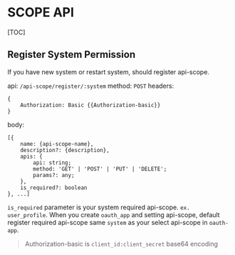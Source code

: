 SCOPE API
===

[TOC]

## Register System Permission
If you have new system or restart system, should register api-scope.

api: `/api-scope/register/:system`
method: `POST`
headers:
```json=
{
    Authorization: Basic {{Authorization-basic}}
}
```
body: 
```json=
[{
    name: {api-scope-name},
    description?: {description},
    apis: {
        api: string;
        method: 'GET' | 'POST' | 'PUT' | 'DELETE';
        params?: any;
    },
    is_required?: boolean
}, ...]
```

`is_required` parameter is your system required api-scope. `ex. user_profile`.
When you create `oauth_app` and setting api-scope, default register required api-scope same `system`  as your select api-scope in `oauth-app`.

> Authorization-basic is `client_id:client_secret` base64 encoding